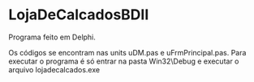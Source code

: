 # LojaDeCalcadosBDII

Programa feito em Delphi.

Os códigos se encontram nas units uDM.pas e uFrmPrincipal.pas.
Para executar o programa é só entrar na pasta Win32\Debug e executar o arquivo lojadecalcados.exe
